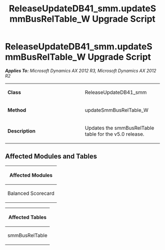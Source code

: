 ﻿---
title: ReleaseUpdateDB41_smm.updateSmmBusRelTable_W Upgrade Script
TOCTitle: ReleaseUpdateDB41_smm.updateSmmBusRelTable_W Upgrade Script
ms:assetid: 968102e5-b1f8-ea06-f9e2-de97572f77ae
ms:mtpsurl: https://msdn.microsoft.com/en-us/library/JJ686197(v=AX.60)
ms:contentKeyID: 49709900
ms.date: 05/18/2015
mtps_version: v=AX.60
---

# ReleaseUpdateDB41\_smm.updateSmmBusRelTable\_W Upgrade Script 


_**Applies To:** Microsoft Dynamics AX 2012 R3, Microsoft Dynamics AX 2012 R2_

<table>
<colgroup>
<col style="width: 50%" />
<col style="width: 50%" />
</colgroup>
<tbody>
<tr class="odd">
<td><p><strong>Class</strong></p></td>
<td><p>ReleaseUpdateDB41_smm</p></td>
</tr>
<tr class="even">
<td><p><strong>Method</strong></p></td>
<td><p>updateSmmBusRelTable_W</p></td>
</tr>
<tr class="odd">
<td><p><strong>Description</strong></p></td>
<td><p>Updates the smmBusRelTable table for the v5.0 release.</p></td>
</tr>
</tbody>
</table>


## Affected Modules and Tables

<table>
<colgroup>
<col style="width: 100%" />
</colgroup>
<thead>
<tr class="header">
<th><p>Affected Modules</p></th>
</tr>
</thead>
<tbody>
<tr class="odd">
<td><p>Balanced Scorecard</p></td>
</tr>
</tbody>
</table>


<table>
<colgroup>
<col style="width: 100%" />
</colgroup>
<thead>
<tr class="header">
<th><p>Affected Tables</p></th>
</tr>
</thead>
<tbody>
<tr class="odd">
<td><p>smmBusRelTable</p></td>
</tr>
</tbody>
</table>

  



